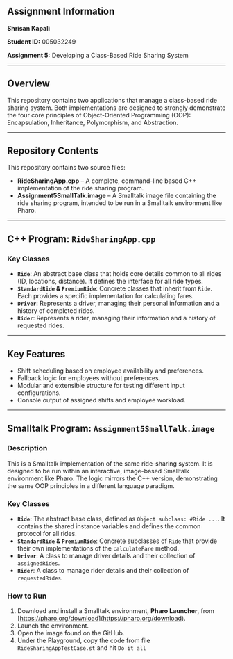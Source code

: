 ## Assignment Information

**Shrisan Kapali**

**Student ID:** 005032249

**Assignment 5:** Developing a Class-Based Ride Sharing System

---

## Overview

This repository contains two applications that manage a class-based ride sharing system. Both implementations are designed to strongly demonstrate the four core principles of Object-Oriented Programming (OOP): Encapsulation, Inheritance, Polymorphism, and Abstraction.

---

## Repository Contents

This repository contains two source files:

- **RideSharingApp.cpp** – A complete, command-line based C++ implementation of the ride sharing program.
- **Assignment5SmallTalk.image** – A Smalltalk image file containing the ride sharing program, intended to be run in a Smalltalk environment like Pharo.

---

## C++ Program: `RideSharingApp.cpp`

### Key Classes

- **`Ride`**: An abstract base class that holds core details common to all rides (ID, locations, distance). It defines the interface for all ride types.
- **`StandardRide` & `PremiumRide`**: Concrete classes that inherit from `Ride`. Each provides a specific implementation for calculating fares.
- **`Driver`**: Represents a driver, managing their personal information and a history of completed rides.
- **`Rider`**: Represents a rider, managing their information and a history of requested rides.

---

## Key Features

- Shift scheduling based on employee availability and preferences.
- Fallback logic for employees without preferences.
- Modular and extensible structure for testing different input configurations.
- Console output of assigned shifts and employee workload.

---

## Smalltalk Program: `Assignment5SmallTalk.image`

### Description

This is a Smalltalk implementation of the same ride-sharing system. It is designed to be run within an interactive, image-based Smalltalk environment like Pharo. The logic mirrors the C++ version, demonstrating the same OOP principles in a different language paradigm.

### Key Classes

- **`Ride`**: The abstract base class, defined as `Object subclass: #Ride ...`. It contains the shared instance variables and defines the common protocol for all rides.
- **`StandardRide` & `PremiumRide`**: Concrete subclasses of `Ride` that provide their own implementations of the `calculateFare` method.
- **`Driver`**: A class to manage driver details and their collection of `assignedRides`.
- **`Rider`**: A class to manage rider details and their collection of `requestedRides`.

### How to Run

1.  Download and install a Smalltalk environment, **Pharo Launcher**, from [https://pharo.org/download](https://pharo.org/download).
2.  Launch the environment.
3.  Open the image found on the GitHub.
4.  Under the Playground, copy the code from file `RideSharingAppTestCase.st` and hit `Do it all`
